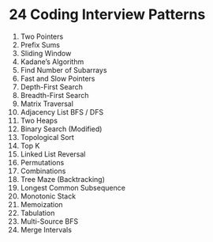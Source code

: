 # 24 Coding Interview Patterns

1. Two Pointers
2. Prefix Sums
3. Sliding Window
4. Kadane’s Algorithm
5. Find Number of Subarrays
6. Fast and Slow Pointers
7. Depth-First Search
8. Breadth-First Search
9. Matrix Traversal
10. Adjacency List BFS / DFS
11. Two Heaps
12. Binary Search (Modified)
13. Topological Sort
14. Top K
15. Linked List Reversal
16. Permutations
17. Combinations
18. Tree Maze (Backtracking)
19. Longest Common Subsequence
20. Monotonic Stack
21. Memoization
22. Tabulation
23. Multi-Source BFS
24. Merge Intervals
